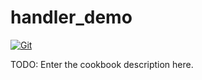 # handler_demo

[![Git](https://app.soluble.cloud/api/v1/public/badges/1bad06a6-3c06-4319-8fa1-e8d7f8a295ae.svg?orgId=181077132735)](https://app.soluble.cloud/repos/details/github.com/galenemery/handler_demo?orgId=181077132735)  

TODO: Enter the cookbook description here.

